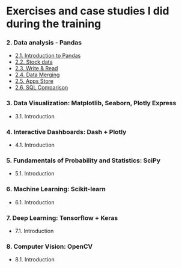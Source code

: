# Exercises and case studies I did during the training

### 2. Data analysis - Pandas
- [2.1. Introduction to Pandas](https://github.com/krakowiakpawel9/data-science-bootcamp/blob/master/02_analiza_danych/01_pandas_intro.ipynb)
- [2.2. Stock data](https://github.com/krakowiakpawel9/data-science-bootcamp/blob/master/02_analiza_danych/02_dane_gieldowe.ipynb)
- [2.3. Write & Read](https://github.com/krakowiakpawel9/data-science-bootcamp/blob/master/02_analiza_danych/03_zapis_odczyt.ipynb)
- [2.4. Data Merging](https://github.com/krakowiakpawel9/data-science-bootcamp/blob/master/02_analiza_danych/04_laczenie_danych.ipynb)
- [2.5. Apps Store](https://github.com/krakowiakpawel9/data-science-bootcamp/blob/master/02_analiza_danych/05_appstore_data.ipynb)
- [2.6. SQL Comparison](https://github.com/krakowiakpawel9/data-science-bootcamp/blob/master/02_analiza_danych/06_sql_porownanie.ipynb)

### 3. Data Visualization: Matplotlib, Seaborn, Plotly Express
- 3.1. Introduction


### 4. Interactive Dashboards: Dash + Plotly
- 4.1. Introduction


### 5. Fundamentals of Probability and Statistics: SciPy
- 5.1. Introduction


### 6. Machine Learning: Scikit-learn
- 6.1. Introduction


### 7. Deep Learning: Tensorflow + Keras
- 7.1. Introduction


### 8. Computer Vision: OpenCV
- 8.1. Introduction

